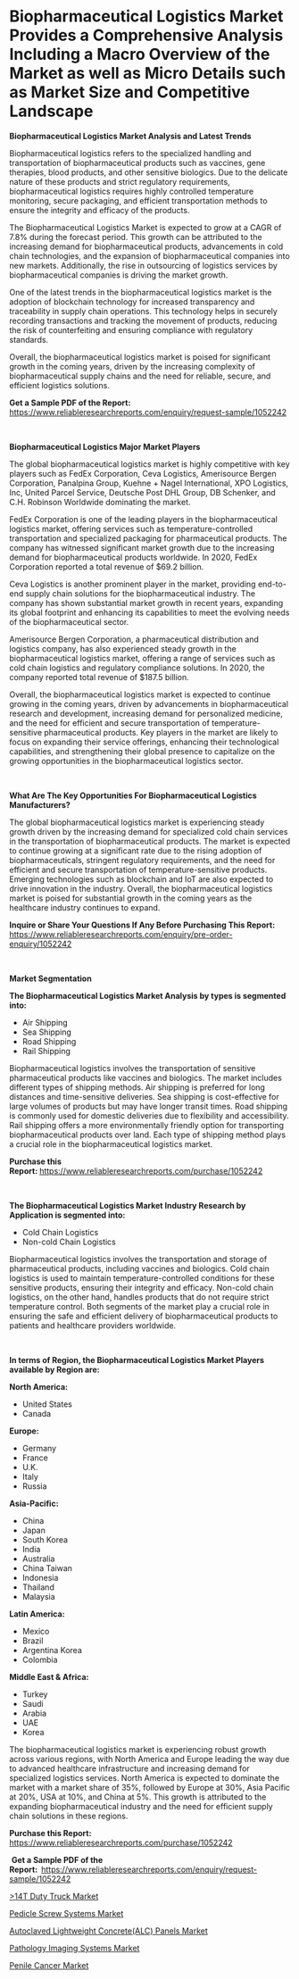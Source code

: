 <p><h1>Biopharmaceutical Logistics Market Provides a Comprehensive Analysis Including a Macro Overview of the Market as well as Micro Details such as Market Size and Competitive Landscape</h1></p><p><strong>Biopharmaceutical Logistics Market Analysis and Latest Trends</strong></p>
<p><p>Biopharmaceutical logistics refers to the specialized handling and transportation of biopharmaceutical products such as vaccines, gene therapies, blood products, and other sensitive biologics. Due to the delicate nature of these products and strict regulatory requirements, biopharmaceutical logistics requires highly controlled temperature monitoring, secure packaging, and efficient transportation methods to ensure the integrity and efficacy of the products.</p><p>The Biopharmaceutical Logistics Market is expected to grow at a CAGR of 7.8% during the forecast period. This growth can be attributed to the increasing demand for biopharmaceutical products, advancements in cold chain technologies, and the expansion of biopharmaceutical companies into new markets. Additionally, the rise in outsourcing of logistics services by biopharmaceutical companies is driving the market growth.</p><p>One of the latest trends in the biopharmaceutical logistics market is the adoption of blockchain technology for increased transparency and traceability in supply chain operations. This technology helps in securely recording transactions and tracking the movement of products, reducing the risk of counterfeiting and ensuring compliance with regulatory standards.</p><p>Overall, the biopharmaceutical logistics market is poised for significant growth in the coming years, driven by the increasing complexity of biopharmaceutical supply chains and the need for reliable, secure, and efficient logistics solutions.</p></p>
<p><strong>Get a Sample PDF of the Report:&nbsp;</strong> <a href="https://www.reliableresearchreports.com/enquiry/request-sample/1052242">https://www.reliableresearchreports.com/enquiry/request-sample/1052242</a></p>
<p>&nbsp;</p>
<p><strong>Biopharmaceutical Logistics Major Market Players</strong></p>
<p><p>The global biopharmaceutical logistics market is highly competitive with key players such as FedEx Corporation, Ceva Logistics, Amerisource Bergen Corporation, Panalpina Group, Kuehne + Nagel International, XPO Logistics, Inc, United Parcel Service, Deutsche Post DHL Group, DB Schenker, and C.H. Robinson Worldwide dominating the market.</p><p>FedEx Corporation is one of the leading players in the biopharmaceutical logistics market, offering services such as temperature-controlled transportation and specialized packaging for pharmaceutical products. The company has witnessed significant market growth due to the increasing demand for biopharmaceutical products worldwide. In 2020, FedEx Corporation reported a total revenue of $69.2 billion.</p><p>Ceva Logistics is another prominent player in the market, providing end-to-end supply chain solutions for the biopharmaceutical industry. The company has shown substantial market growth in recent years, expanding its global footprint and enhancing its capabilities to meet the evolving needs of the biopharmaceutical sector.</p><p>Amerisource Bergen Corporation, a pharmaceutical distribution and logistics company, has also experienced steady growth in the biopharmaceutical logistics market, offering a range of services such as cold chain logistics and regulatory compliance solutions. In 2020, the company reported total revenue of $187.5 billion.</p><p>Overall, the biopharmaceutical logistics market is expected to continue growing in the coming years, driven by advancements in biopharmaceutical research and development, increasing demand for personalized medicine, and the need for efficient and secure transportation of temperature-sensitive pharmaceutical products. Key players in the market are likely to focus on expanding their service offerings, enhancing their technological capabilities, and strengthening their global presence to capitalize on the growing opportunities in the biopharmaceutical logistics sector.</p></p>
<p>&nbsp;</p>
<p><strong>What Are The Key Opportunities For Biopharmaceutical Logistics Manufacturers?</strong></p>
<p><p>The global biopharmaceutical logistics market is experiencing steady growth driven by the increasing demand for specialized cold chain services in the transportation of biopharmaceutical products. The market is expected to continue growing at a significant rate due to the rising adoption of biopharmaceuticals, stringent regulatory requirements, and the need for efficient and secure transportation of temperature-sensitive products. Emerging technologies such as blockchain and IoT are also expected to drive innovation in the industry. Overall, the biopharmaceutical logistics market is poised for substantial growth in the coming years as the healthcare industry continues to expand.</p></p>
<p><strong>Inquire or Share Your Questions If Any Before Purchasing This Report:</strong> <a href="https://www.reliableresearchreports.com/enquiry/pre-order-enquiry/1052242">https://www.reliableresearchreports.com/enquiry/pre-order-enquiry/1052242</a></p>
<p>&nbsp;</p>
<p><strong>Market Segmentation</strong></p>
<p><strong>The Biopharmaceutical Logistics Market Analysis by types is segmented into:</strong></p>
<p><ul><li>Air Shipping</li><li>Sea Shipping</li><li>Road Shipping</li><li>Rail Shipping</li></ul></p>
<p><p>Biopharmaceutical logistics involves the transportation of sensitive pharmaceutical products like vaccines and biologics. The market includes different types of shipping methods. Air shipping is preferred for long distances and time-sensitive deliveries. Sea shipping is cost-effective for large volumes of products but may have longer transit times. Road shipping is commonly used for domestic deliveries due to flexibility and accessibility. Rail shipping offers a more environmentally friendly option for transporting biopharmaceutical products over land. Each type of shipping method plays a crucial role in the biopharmaceutical logistics market.</p></p>
<p><strong>Purchase this Report:&nbsp;</strong><a href="https://www.reliableresearchreports.com/purchase/1052242">https://www.reliableresearchreports.com/purchase/1052242</a></p>
<p>&nbsp;</p>
<p><strong>The Biopharmaceutical Logistics Market Industry Research by Application is segmented into:</strong></p>
<p><ul><li>Cold Chain Logistics</li><li>Non-cold Chain Logistics</li></ul></p>
<p><p>Biopharmaceutical logistics involves the transportation and storage of pharmaceutical products, including vaccines and biologics. Cold chain logistics is used to maintain temperature-controlled conditions for these sensitive products, ensuring their integrity and efficacy. Non-cold chain logistics, on the other hand, handles products that do not require strict temperature control. Both segments of the market play a crucial role in ensuring the safe and efficient delivery of biopharmaceutical products to patients and healthcare providers worldwide.</p></p>
<p>&nbsp;</p>
<p><strong>In terms of Region, the Biopharmaceutical Logistics Market Players available by Region are:</strong></p>
<p>
    <p> <strong> North America: </strong>
        <ul>
            <li>United States</li>
            <li>Canada</li>
        </ul>
        </p> 
    <p> <strong> Europe: </strong>
        <ul>
            <li>Germany</li>
            <li>France</li>
            <li>U.K.</li>
            <li>Italy</li>
            <li>Russia</li>
        </ul>
        </p> 
    <p> <strong> Asia-Pacific: </strong>
        <ul>
            <li>China</li>
            <li>Japan</li>
            <li>South Korea</li>
            <li>India</li>
            <li>Australia</li>
            <li>China Taiwan</li>
            <li>Indonesia</li>
            <li>Thailand</li>
            <li>Malaysia</li>
        </ul>
        </p> 
    <p> <strong> Latin America: </strong>
        <ul>
            <li>Mexico</li>
            <li>Brazil</li>
            <li>Argentina Korea</li>
            <li>Colombia</li>
        </ul>
        </p> 
    <p> <strong> Middle East & Africa: </strong>
        <ul>
            <li>Turkey</li>
            <li>Saudi</li>
            <li>Arabia</li>
            <li>UAE</li>
            <li>Korea</li>
        </ul>
    </p>
    </p>
<p><p>The biopharmaceutical logistics market is experiencing robust growth across various regions, with North America and Europe leading the way due to advanced healthcare infrastructure and increasing demand for specialized logistics services. North America is expected to dominate the market with a market share of 35%, followed by Europe at 30%, Asia Pacific at 20%, USA at 10%, and China at 5%. This growth is attributed to the expanding biopharmaceutical industry and the need for efficient supply chain solutions in these regions.</p></p>
<p><strong>Purchase this Report: </strong><a href="https://www.reliableresearchreports.com/purchase/1052242">https://www.reliableresearchreports.com/purchase/1052242</a></p>
<p>&nbsp;<strong>Get a Sample PDF of the Report:&nbsp;&nbsp;</strong><a href="https://www.reliableresearchreports.com/enquiry/request-sample/1052242">https://www.reliableresearchreports.com/enquiry/request-sample/1052242</a></p>
<p><strong></strong></p>
<p><p><a href="https://github.com/jodemen/Market-Research-Report-List-1/blob/main/14t-duty-truck-market.md">>14T Duty Truck Market</a></p><p><a href="https://medium.com/@lomawitting/pedicle-screw-systems-market-outlook-industry-overview-and-forecast-2024-to-2031-2b54abb995e6">Pedicle Screw Systems Market</a></p><p><a href="https://github.com/jj19131/Market-Research-Report-List-1/blob/main/autoclaved-lightweight-concretealc-panels-market.md">Autoclaved Lightweight Concrete(ALC) Panels Market</a></p><p><a href="https://medium.com/@lomawitting/pathology-imaging-systems-market-analysis-its-cagr-market-segmentation-and-global-industry-0e6d0d80bc9d">Pathology Imaging Systems Market</a></p><p><a href="https://medium.com/@lomawitting/penile-cancer-market-research-report-its-history-and-forecast-2024-to-2031-dcdf93756a8e">Penile Cancer Market</a></p></p>